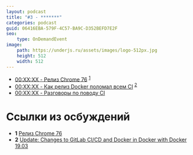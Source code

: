 ```yaml
---
layout: podcast
title: "#3 - *******"
categories: podcast
guid: 06416EBA-579F-4C57-BA9C-D352BEFD7E2F
seo:
    type: OnDemandEvent
image:
    path: https://underjs.ru/assets/images/logo-512px.jpg
    height: 512
    width: 512
---
```


- [00:XX:XX - Релиз Chrome 76](#) <sup>[1](#note1)</sup>
- [00:XX:XX - Как релиз Docker поломал всем CI](#) <sup>[2](#note2)</sup>
- [00:XX:XX - Разговоры по поводу CI](#)

# Ссылки из осбуждений

- <b id="note1">1</b> [Релиз Chrome 76](https://www.opennet.ru/opennews/art.shtml?num=51090)
- <b id="note2">2</b> [Update: Changes to GitLab CI/CD and Docker in Docker with Docker 19.03](https://about.gitlab.com/2019/07/31/docker-in-docker-with-docker-19-dot-03/)

